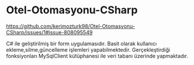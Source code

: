 # Otel-Otomasyonu-CSharp
https://github.com/kerimozturk98/Otel-Otomasyonu-CSharp/issues/1#issue-808095549

C# ile geliştirilmiş bir form uygulamasıdır.
Basit olarak kullanıcı ekleme,silme,güncelleme işlemleri yapabilmektedir.
Gerçekleştirdiği fonksiyonları MySqlClient kütüphanesi ile veri tabanı üzerinde yapmaktadır. 
